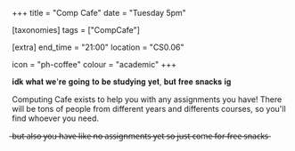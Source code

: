 +++
title = "Comp Cafe"
date = "Tuesday 5pm"

[taxonomies]
tags = ["CompCafe"]

[extra]
end_time = "21:00"
location = "CS0.06"

icon = "ph-coffee"
colour = "academic"
+++

𝐢𝐝𝐤 𝐰𝐡𝐚𝐭 𝐰𝐞'𝐫𝐞 𝐠𝐨𝐢𝐧𝐠 𝐭𝐨 𝐛𝐞 𝐬𝐭𝐮𝐝𝐲𝐢𝐧𝐠 𝐲𝐞𝐭, 𝐛𝐮𝐭 𝐟𝐫𝐞𝐞 𝐬𝐧𝐚𝐜𝐤𝐬 𝐢𝐠

Computing Cafe exists to help you with any assignments you have! There will be tons of people from different years and differents courses, so you'll find whoever you need.

 ̶b̶u̶t̶ ̶a̶l̶s̶o̶ ̶y̶o̶u̶ ̶h̶a̶v̶e̶ ̶l̶i̶k̶e̶ ̶n̶o̶ ̶a̶s̶s̶i̶g̶n̶m̶e̶n̶t̶s̶ ̶y̶e̶t̶ ̶s̶o̶ ̶j̶u̶s̶t̶ ̶c̶o̶m̶e̶ ̶f̶o̶r̶ ̶f̶r̶e̶e̶ ̶s̶n̶a̶c̶k̶s̶
